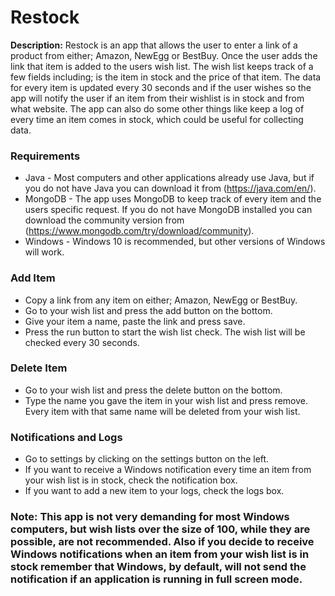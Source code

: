 # Restock
**Description:** Restock is an app that allows the user to enter a link of a product from either; Amazon, NewEgg or BestBuy. Once the user adds the link that item is added to the users wish list. The wish list keeps track of a few fields including; is the item in stock and the price of that item. The data for every item is updated every 30 seconds and if the user wishes so the app will notify the user if an item from their wishlist is in stock and from what website. The app can also do some other things like keep a log of every time an item comes in stock, which could be useful for collecting data. 

### Requirements
- Java - Most computers and other applications already use Java, but if you do not have Java you can download it from (https://java.com/en/).
- MongoDB - The app uses MongoDB to keep track of every item and the users specific request. If you do not have MongoDB installed you can download the community version from (https://www.mongodb.com/try/download/community).
- Windows - Windows 10 is recommended, but other versions of Windows will work.

### Add Item
- Copy a link from any item on either; Amazon, NewEgg or BestBuy.
- Go to your wish list and press the add button on the bottom. 
- Give your item a name, paste the link and press save.
- Press the run button to start the wish list check. The wish list will be checked every 30 seconds.

### Delete Item
- Go to your wish list and press the delete button on the bottom.
- Type the name you gave the item in your wish list and press remove. Every item with that same name will be deleted from your wish list.

### Notifications and Logs
- Go to settings by clicking on the settings button on the left.
- If you want to receive a Windows notification every time an item from your wish list is in stock, check the notification box.
- If you want to add a new item to your logs, check the logs box.


### Note: This app is not very demanding for most Windows computers, but wish lists over the size of 100, while they are possible, are not recommended. Also if you decide to receive Windows notifications when an item from your wish list is in stock remember that Windows, by default, will not send the notification if an application is running in full screen mode.
